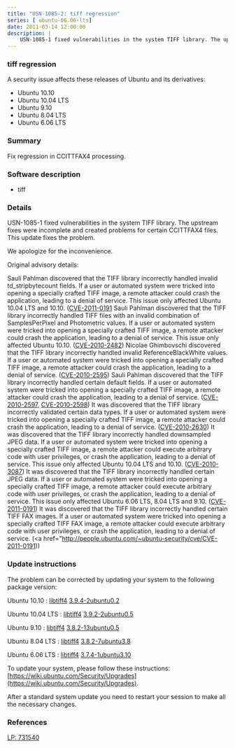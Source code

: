 ```yaml
---
title: "USN-1085-2: tiff regression"
series: [ ubuntu-06.06-lts]
date: 2011-03-14 12:00:00
description: |
    USN-1085-1 fixed vulnerabilities in the system TIFF library. The upstream fixes were incomplete and created problems for certain CCITTFAX4 files. This update fixes the problem.
--- 
```

 
### tiff regression

A security issue affects these releases of Ubuntu and its derivatives:

* Ubuntu 10.10
* Ubuntu 10.04 LTS
* Ubuntu 9.10
* Ubuntu 8.04 LTS
* Ubuntu 6.06 LTS

### Summary

Fix regression in CCITTFAX4 processing. 

### Software description

* tiff 

### Details

USN-1085-1 fixed vulnerabilities in the system TIFF library. The upstream fixes were incomplete and created problems for certain CCITTFAX4 files. This update fixes the problem.

We apologize for the inconvenience.

Original advisory details:

 Sauli Pahlman discovered that the TIFF library incorrectly handled invalid td_stripbytecount fields. If a user or automated system were tricked into opening a specially crafted TIFF image, a remote attacker could crash the application, leading to a denial of service. This issue only affected Ubuntu 10.04 LTS and 10.10. ([CVE-2011-0191](http://people.ubuntu.com/~ubuntu-security/cve/CVE-2010-2482">CVE-2010-2482</a>) Sauli Pahlman discovered that the TIFF library incorrectly handled TIFF files with an invalid combination of SamplesPerPixel and Photometric values. If a user or automated system were tricked into opening a specially crafted TIFF image, a remote attacker could crash the application, leading to a denial of service. This issue only affected Ubuntu 10.10. (<a href="http://people.ubuntu.com/~ubuntu-security/cve/CVE-2010-2482">CVE-2010-2482</a>) Nicolae Ghimbovschi discovered that the TIFF library incorrectly handled invalid ReferenceBlackWhite values. If a user or automated system were tricked into opening a specially crafted TIFF image, a remote attacker could crash the application, leading to a denial of service. (<a href="http://people.ubuntu.com/~ubuntu-security/cve/CVE-2010-2595">CVE-2010-2595</a>) Sauli Pahlman discovered that the TIFF library incorrectly handled certain default fields. If a user or automated system were tricked into opening a specially crafted TIFF image, a remote attacker could crash the application, leading to a denial of service. (<a href="http://people.ubuntu.com/~ubuntu-security/cve/CVE-2010-2597">CVE-2010-2597</a>, <a href="http://people.ubuntu.com/~ubuntu-security/cve/CVE-2010-2598">CVE-2010-2598</a>) It was discovered that the TIFF library incorrectly validated certain data types. If a user or automated system were tricked into opening a specially crafted TIFF image, a remote attacker could crash the application, leading to a denial of service. (<a href="http://people.ubuntu.com/~ubuntu-security/cve/CVE-2010-2630">CVE-2010-2630</a>) It was discovered that the TIFF library incorrectly handled downsampled JPEG data. If a user or automated system were tricked into opening a specially crafted TIFF image, a remote attacker could execute arbitrary code with user privileges, or crash the application, leading to a denial of service. This issue only affected Ubuntu 10.04 LTS and 10.10. (<a href="http://people.ubuntu.com/~ubuntu-security/cve/CVE-2010-3087">CVE-2010-3087</a>) It was discovered that the TIFF library incorrectly handled certain JPEG data. If a user or automated system were tricked into opening a specially crafted TIFF image, a remote attacker could execute arbitrary code with user privileges, or crash the application, leading to a denial of service. This issue only affected Ubuntu 6.06 LTS, 8.04 LTS and 9.10. (<a href="http://people.ubuntu.com/~ubuntu-security/cve/CVE-2011-0191">CVE-2011-0191</a>) It was discovered that the TIFF library incorrectly handled certain TIFF FAX images. If a user or automated system were tricked into opening a specially crafted TIFF FAX image, a remote attacker could execute arbitrary code with user privileges, or crash the application, leading to a denial of service. (<a href="http://people.ubuntu.com/~ubuntu-security/cve/CVE-2011-0191)) 

### Update instructions

The problem can be corrected by updating your system to the following package version:

Ubuntu 10.10
 : [libtiff4](https://launchpad.net/ubuntu/+source/tiff) <span> [3.9.4-2ubuntu0.2](https://launchpad.net/ubuntu/+source/tiff/3.9.4-2ubuntu0.2) </span> 

Ubuntu 10.04 LTS
 : [libtiff4](https://launchpad.net/ubuntu/+source/tiff) <span> [3.9.2-2ubuntu0.5](https://launchpad.net/ubuntu/+source/tiff/3.9.2-2ubuntu0.5) </span> 

Ubuntu 9.10
 : [libtiff4](https://launchpad.net/ubuntu/+source/tiff) <span> [3.8.2-13ubuntu0.5](https://launchpad.net/ubuntu/+source/tiff/3.8.2-13ubuntu0.5) </span> 

Ubuntu 8.04 LTS
 : [libtiff4](https://launchpad.net/ubuntu/+source/tiff) <span> [3.8.2-7ubuntu3.8](https://launchpad.net/ubuntu/+source/tiff/3.8.2-7ubuntu3.8) </span> 

Ubuntu 6.06 LTS
 : [libtiff4](https://launchpad.net/ubuntu/+source/tiff) <span> [3.7.4-1ubuntu3.10](https://launchpad.net/ubuntu/+source/tiff/3.7.4-1ubuntu3.10) </span> 

To update your system, please follow these instructions: [https://wiki.ubuntu.com/Security/Upgrades](https://wiki.ubuntu.com/Security/Upgrades).

After a standard system update you need to restart your session to make all the necessary changes. 

### References

 [LP: 731540](https://launchpad.net/bugs/731540)
 
